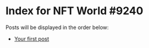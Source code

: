 # Index for NFT World #9240
Posts will be displayed in the order below:

- [Your first post](./001-first.md)


